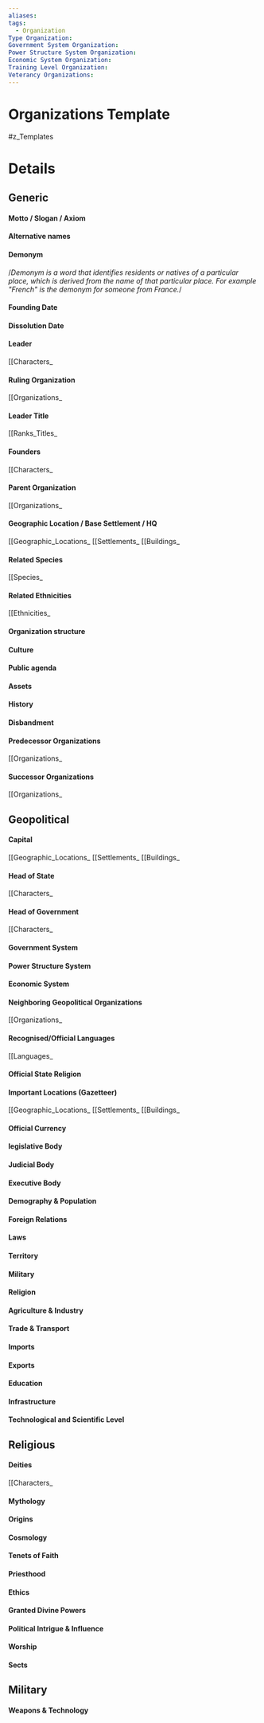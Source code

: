 ```yaml
---
aliases: 
tags:
  - Organization
Type Organization: 
Government System Organization: 
Power Structure System Organization: 
Economic System Organization: 
Training Level Organization: 
Veterancy Organizations:
---
```

# Organizations Template
#z_Templates


# Details

## Generic
#### Motto / Slogan / Axiom
#### Alternative names
#### Demonym
/*Demonym is a word that identifies residents or natives of a particular place, which is derived from the name of that particular place. For example "French" is the demonym for someone from France.*/
#### Founding Date
#### Dissolution Date
#### Leader
[[Characters_
#### Ruling Organization
[[Organizations_
#### Leader Title
[[Ranks_Titles_
#### Founders
[[Characters_
#### Parent Organization
[[Organizations_
#### Geographic Location / Base Settlement / HQ
[[Geographic_Locations_
[[Settlements_
[[Buildings_
#### Related Species
[[Species_
#### Related Ethnicities
[[Ethnicities_
#### Organization structure
#### Culture
#### Public agenda
#### Assets
#### History
#### Disbandment
#### Predecessor Organizations
[[Organizations_
#### Successor Organizations
[[Organizations_
## Geopolitical
#### Capital
[[Geographic_Locations_
[[Settlements_
[[Buildings_
#### Head of State
[[Characters_
#### Head of Government
[[Characters_
#### Government System
#### Power Structure System
#### Economic System
#### Neighboring Geopolitical Organizations
[[Organizations_
#### Recognised/Official Languages
[[Languages_
#### Official State Religion
#### Important Locations (Gazetteer)
[[Geographic_Locations_
[[Settlements_
[[Buildings_
#### Official Currency
#### legislative Body
#### Judicial Body
#### Executive Body
#### Demography & Population
#### Foreign Relations
#### Laws
#### Territory
#### Military
#### Religion
#### Agriculture & Industry
#### Trade & Transport
#### Imports
#### Exports
#### Education
#### Infrastructure
#### Technological and Scientific Level
## Religious
#### Deities
[[Characters_
#### Mythology
#### Origins
#### Cosmology
#### Tenets of Faith
#### Priesthood
#### Ethics
#### Granted Divine Powers
#### Political Intrigue & Influence
#### Worship
#### Sects
## Military
#### Weapons & Technology
